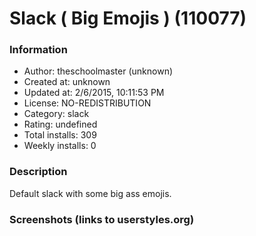 # Slack ( Big Emojis ) (110077)

### Information
- Author: theschoolmaster (unknown)
- Created at: unknown
- Updated at: 2/6/2015, 10:11:53 PM
- License: NO-REDISTRIBUTION
- Category: slack
- Rating: undefined
- Total installs: 309
- Weekly installs: 0


### Description
Default slack with some big ass emojis.


### Screenshots (links to userstyles.org)



